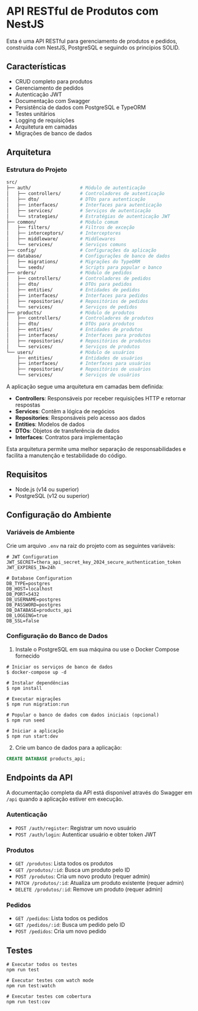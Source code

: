 # API RESTful de Produtos com NestJS

Esta é uma API RESTful para gerenciamento de produtos e pedidos, construída com NestJS, PostgreSQL e seguindo os princípios SOLID.

## Características

- CRUD completo para produtos
- Gerenciamento de pedidos
- Autenticação JWT
- Documentação com Swagger
- Persistência de dados com PostgreSQL e TypeORM
- Testes unitários
- Logging de requisições
- Arquitetura em camadas
- Migrações de banco de dados

## Arquitetura

### Estrutura do Projeto
```sh
src/
├── auth/                  # Módulo de autenticação
│   ├── controllers/       # Controladores de autenticação
│   ├── dto/               # DTOs para autenticação
│   ├── interfaces/        # Interfaces para autenticação
│   ├── services/          # Serviços de autenticação
│   └── strategies/        # Estratégias de autenticação JWT
├── common/                # Módulo comum
│   ├── filters/           # Filtros de exceção
│   ├── interceptors/      # Interceptores
│   ├── middleware/        # Middlewares
│   └── services/          # Serviços comuns
├── config/                # Configurações da aplicação
├── database/              # Configurações de banco de dados
│   ├── migrations/        # Migrações do TypeORM
│   └── seeds/             # Scripts para popular o banco
├── orders/                # Módulo de pedidos
│   ├── controllers/       # Controladores de pedidos
│   ├── dto/               # DTOs para pedidos
│   ├── entities/          # Entidades de pedidos
│   ├── interfaces/        # Interfaces para pedidos
│   ├── repositories/      # Repositórios de pedidos
│   └── services/          # Serviços de pedidos
├── products/              # Módulo de produtos
│   ├── controllers/       # Controladores de produtos
│   ├── dto/               # DTOs para produtos
│   ├── entities/          # Entidades de produtos
│   ├── interfaces/        # Interfaces para produtos
│   ├── repositories/      # Repositórios de produtos
│   └── services/          # Serviços de produtos
└── users/                 # Módulo de usuários
    ├── entities/          # Entidades de usuários
    ├── interfaces/        # Interfaces para usuários
    ├── repositories/      # Repositórios de usuários
    └── services/          # Serviços de usuários
```
A aplicação segue uma arquitetura em camadas bem definida:

- **Controllers**: Responsáveis por receber requisições HTTP e retornar respostas
- **Services**: Contêm a lógica de negócios
- **Repositories**: Responsáveis pelo acesso aos dados
- **Entities**: Modelos de dados
- **DTOs**: Objetos de transferência de dados
- **Interfaces**: Contratos para implementação

Esta arquitetura permite uma melhor separação de responsabilidades e facilita a manutenção e testabilidade do código.

## Requisitos

- Node.js (v14 ou superior)
- PostgreSQL (v12 ou superior)

## Configuração do Ambiente

### Variáveis de Ambiente

Crie um arquivo `.env` na raiz do projeto com as seguintes variáveis:

```
# JWT Configuration
JWT_SECRET=thera_api_secret_key_2024_secure_authentication_token
JWT_EXPIRES_IN=24h

# Database Configuration
DB_TYPE=postgres
DB_HOST=localhost
DB_PORT=5432
DB_USERNAME=postgres
DB_PASSWORD=postgres
DB_DATABASE=products_api
DB_LOGGING=true
DB_SSL=false
```

### Configuração do Banco de Dados

1. Instale o PostgreSQL em sua máquina ou use o Docker Compose fornecido
```
# Iniciar os serviços de banco de dados
$ docker-compose up -d

# Instalar dependências
$ npm install

# Executar migrações
$ npm run migration:run

# Popular o banco de dados com dados iniciais (opcional)
$ npm run seed

# Iniciar a aplicação
$ npm run start:dev
```

2. Crie um banco de dados para a aplicação:

```sql
CREATE DATABASE products_api;
```

## Endpoints da API

A documentação completa da API está disponível através do Swagger em `/api` quando a aplicação estiver em execução.

### Autenticação

- `POST /auth/register`: Registrar um novo usuário
- `POST /auth/login`: Autenticar usuário e obter token JWT


### Produtos

- `GET /produtos`: Lista todos os produtos
- `GET /produtos/:id`: Busca um produto pelo ID
- `POST /produtos`: Cria um novo produto (requer admin)
- `PATCH /produtos/:id`: Atualiza um produto existente (requer admin)
- `DELETE /produtos/:id`: Remove um produto (requer admin)


### Pedidos

- `GET /pedidos`: Lista todos os pedidos
- `GET /pedidos/:id`: Busca um pedido pelo ID
- `POST /pedidos`: Cria um novo pedido

## Testes
```
# Executar todos os testes
npm run test

# Executar testes com watch mode
npm run test:watch

# Executar testes com cobertura
npm run test:cov
```
